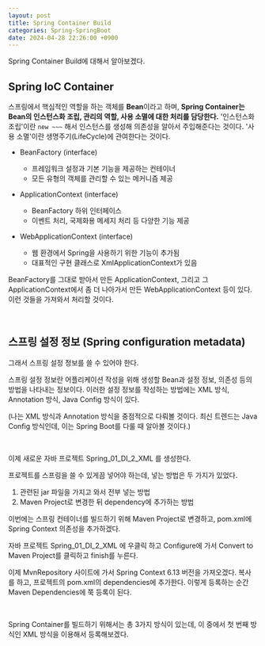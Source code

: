 ```yaml
---
layout: post
title: Spring Container Build
categories: Spring-SpringBoot
date: 2024-04-28 22:26:00 +0900
---
```

Spring Container Build에 대해서 알아보겠다.

## Spring IoC Container

스프링에서 핵심적인 역할을 하는 객체를 <b>Bean</b>이라고 하며, <b>Spring Container는 Bean의 인스턴스화 조립, 관리의 역할, 사용 소멸에 대한 처리를 담당한다.</b> '인스턴스화 조립'이란 ```new ~~~``` 해서 인스턴스를 생성해 의존성을 알아서 주입해준다는 것이다. '사용 소멸'이란 생명주기(LifeCycle)에 관여한다는 것이다.

* BeanFactory (interface)
    - 프레임워크 설정과 기본 기능을 제공하는 컨테이너
    - 모든 유형의 객체를 관리할 수 있는 메커니즘 제공

* ApplicationContext (interface)
    - BeanFactory 하위 인터페이스
    - 이벤트 처리, 국제화용 메세지 처리 등 다양한 기능 제공

* WebApplicationContext (interface)
    - 웹 환경에서 Spring을 사용하기 위한 기능이 추가됨
    - 대표적인 구현 클래스로 XmlApplicationContext가 있음

BeanFactory를 그대로 받아서 만든 ApplicationContext, 그리고 그 ApplicationContext에서 좀 더 나아가서 만든 WebApplicationContext 등이 있다. 이런 것들을 가져와서 처리할 것이다.

<br>

## 스프링 설정 정보 (Spring configuration metadata)

그래서 스프링 설정 정보를 쓸 수 있어야 한다.

스프링 설정 정보란 어플리케이션 작성을 위해 생성할 Bean과 설정 정보, 의존성 등의 방법을 나타내는 정보이다. 이러한 설정 정보를 작성하는 방법에는 XML 방식, Annotation 방식, Java Config 방식이 있다.

(나는 XML 방식과 Annotation 방식을 중점적으로 다뤄볼 것이다. 최신 트렌드는 Java Config 방식인데, 이는 Spring Boot를 다룰 때 알아볼 것이다.)

<br>

이제 새로운 자바 프로젝트 Spring_01_DI_2_XML 를 생성한다.

프로젝트를 스프링을 쓸 수 있게끔 넣어야 하는데, 넣는 방법은 두 가지가 있었다.

1. 관련된 jar 파일을 가지고 와서 전부 넣는 방법
2. Maven Project로 변경한 뒤 dependency에 추가하는 방법

이번에는 스프링 컨테이너를 빌드하기 위해 Maven Project로 변경하고, pom.xml에 Spring Context 의존성을 추가하겠다.

자바 프로젝트 Spring_01_DI_2_XML 에 우클릭 하고 Configure에 가서 Convert to Maven Project를 클릭하고 finish를 누른다.

이제 MvnRepository 사이트에 가서 Spring Context 6.13 버전을 가져오겠다. 복사를 하고, 프로젝트의 pom.xml의 dependencies에 추가한다. 이렇게 등록하는 순간 Maven Dependencies에 쭉 등록이 된다.

<br>

Spring Container를 빌드하기 위해서는 총 3가지 방식이 있는데, 이 중에서 첫 번째 방식인 XML 방식을 이용해서 등록해보겠다.